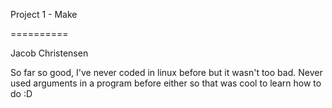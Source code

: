Project 1 - Make

==========

Jacob Christensen

So far so good, I've never coded in linux before but it wasn't too bad. Never used arguments in a program before either so that was cool to learn how to do :D
